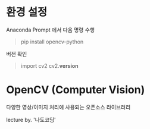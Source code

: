# 환경 설정
Anaconda Prompt 에서 다음 명령 수행
> pip install opencv-python

버전 확인
> import cv2
>cv2.__version__

# OpenCV (Computer Vision)
다양한 영상/이미지 처리에 사용되는 오픈소스 라이브러리



lecture by. '나도코딩'